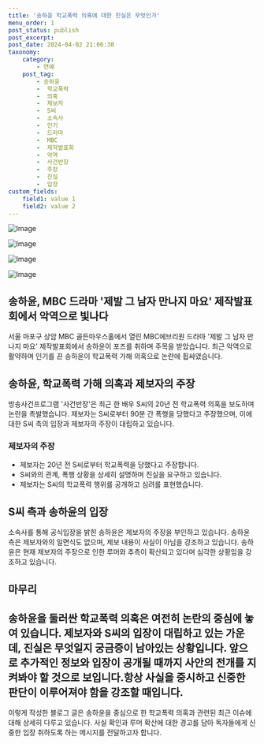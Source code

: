 ```yaml
---
title: '송하윤 학교폭력 의혹에 대한 진실은 무엇인가'
menu_order: 1
post_status: publish
post_excerpt: 
post_date: 2024-04-02 21:06:30
taxonomy:
    category:
        - 연예
    post_tag:
        - 송하윤
        -  학교폭력
        -  의혹
        -  제보자
        -  S씨
        -  소속사
        -  인기
        -  드라마
        -  MBC
        -  제작발표회
        -  악역
        -  사건반장
        -  주장
        -  진실
        -  입장
custom_fields:
    field1: value 1
    field2: value 2
---
```


![Image](https://mimgnews.pstatic.net/image/109/2024/04/02/0005048981_001_20240402084903454.jpg?type=w540)

![Image](https://ssl.pstatic.net/mimgnews/image/109/2024/04/02/0005048981_002_20240402084903472.jpg?type=w540)

![Image](https://mimgnews.pstatic.net/image/109/2024/04/02/0005048981_003_20240402084903482.jpg?type=w540)

![Image](https://ssl.pstatic.net/mimgnews/image/109/2024/04/02/0005048981_004_20240402084903497.jpg?type=w540)

## 송하윤, MBC 드라마 '제발 그 남자 만나지 마요' 제작발표회에서 악역으로 빛나다
서울 마포구 상암 MBC 골든마우스홀에서 열린 MBC에브리원 드라마 '제발 그 남자 만나지 마요' 제작발표회에서 송하윤이 포즈를 취하며 주목을 받았습니다. 최근 악역으로 활약하며 인기를 끈 송하윤이 학교폭력 가해 의혹으로 논란에 휩싸였습니다.
## 송하윤, 학교폭력 가해 의혹과 제보자의 주장
방송사건프로그램 '사건반장'은 최근 한 배우 S씨의 20년 전 학교폭력 의혹을 보도하며 논란을 촉발했습니다. 제보자는 S씨로부터 90분 간 폭행을 당했다고 주장했으며, 이에 대한 S씨 측의 입장과 제보자의 주장이 대립하고 있습니다.
### 제보자의 주장
- 제보자는 20년 전 S씨로부터 학교폭력을 당했다고 주장합니다.
- S씨와의 관계, 폭행 상황을 상세히 설명하며 진실을 요구하고 있습니다.
- 제보자는 S씨의 학교폭력 행위를 공개하고 심려를 표현했습니다.
## S씨 측과 송하윤의 입장
소속사를 통해 공식입장을 밝힌 송하윤은 제보자의 주장을 부인하고 있습니다. 송하윤 측은 제보자와의 일면식도 없으며, 제보 내용이 사실이 아님을 강조하고 있습니다. 송하윤은 현재 제보자의 주장으로 인한 루머와 추측이 확산되고 있다며 심각한 상황임을 강조하고 있습니다.
## 마무리
송하윤을 둘러싼 학교폭력 의혹은 여전히 논란의 중심에 놓여 있습니다. 제보자와 S씨의 입장이 대립하고 있는 가운데, 진실은 무엇일지 궁금증이 남아있는 상황입니다. 앞으로 추가적인 정보와 입장이 공개될 때까지 사안의 전개를 지켜봐야 할 것으로 보입니다.항상 사실을 중시하고 신중한 판단이 이루어져야 함을 강조할 때입니다.
---
이렇게 작성한 블로그 글은 송하윤을 중심으로 한 학교폭력 의혹과 관련된 최근 이슈에 대해 상세히 다루고 있습니다. 사실 확인과 루머 확산에 대한 경고를 담아 독자들에게 신중한 입장 취하도록 하는 메시지를 전달하고자 합니다.
